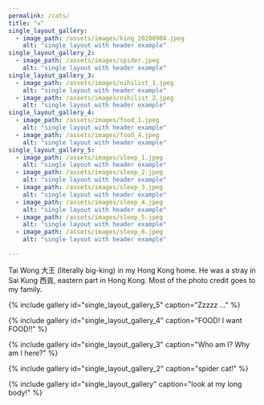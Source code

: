 ```yaml
---
permalink: /cats/
title: "ฅ"
single_layout_gallery:
  - image_path: /assets/images/king_20200904.jpeg
    alt: "single layout with header example"
single_layout_gallery_2:
  - image_path: /assets/images/spider.jpeg
    alt: "single layout with header example"    
single_layout_gallery_3:
  - image_path: /assets/images/nihilist_1.jpeg
    alt: "single layout with header example"
  - image_path: /assets/images/nihilist_2.jpeg
    alt: "single layout with header example"  
single_layout_gallery_4:
  - image_path: /assets/images/food_1.jpeg
    alt: "single layout with header example"
  - image_path: /assets/images/food_4.jpeg
    alt: "single layout with header example"    
single_layout_gallery_5:
  - image_path: /assets/images/sleep_1.jpeg
    alt: "single layout with header example"
  - image_path: /assets/images/sleep_2.jpeg
    alt: "single layout with header example"  
  - image_path: /assets/images/sleep_3.jpeg
    alt: "single layout with header example"
  - image_path: /assets/images/sleep_4.jpeg
    alt: "single layout with header example"  
  - image_path: /assets/images/sleep_5.jpeg
    alt: "single layout with header example"
  - image_path: /assets/images/sleep_6.jpeg
    alt: "single layout with header example"  

---
```

Tai Wong 大王 (literally big-king) in my Hong Kong home. He was a stray in Sai Kung 西貢, eastern part in Hong Kong. Most of the photo credit goes to my family. 

{% include gallery id="single_layout_gallery_5" caption="Zzzzz ..." %}

{% include gallery id="single_layout_gallery_4" caption="FOOD! I want FOOD!!" %}

{% include gallery id="single_layout_gallery_3" caption="Who am I? Why am I here?" %}

{% include gallery id="single_layout_gallery_2" caption="spider cat!" %}

{% include gallery id="single_layout_gallery" caption="look at my long body!" %}

